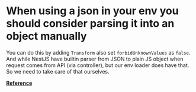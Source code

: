 # When using a json in your env you should consider parsing it into an object manually

You can do this by adding `Transform` also set `forbidUnknownValues` as `false`. And while NestJS have builtin parser from JSON to plain JS object when request comes from API (via controller), but our env loader does have that. So we need to take care of that ourselves.

**[Reference](https://github.com/typestack/class-transformer/issues/1519)**
